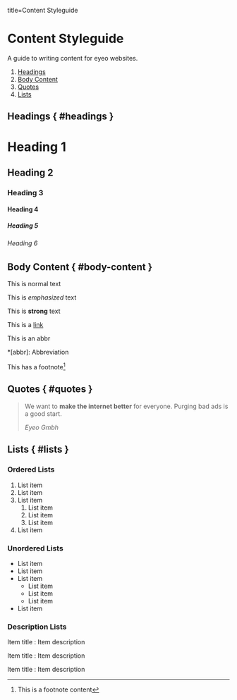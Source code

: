 title=Content Styleguide

# Content Styleguide

A guide to writing content for eyeo websites. 

1. [Headings](#headings)
1. [Body Content](#body-content)
1. [Quotes](#quotes)
1. [Lists](#lists)

## Headings { #headings }

# Heading 1

## Heading 2

### Heading 3

#### Heading 4

##### Heading 5

###### Heading 6

## Body Content { #body-content }

This is normal text

This is *emphasized* text

This is **strong** text

This is a [link](https://example.com/)

This is an abbr

*[abbr]: Abbreviation

This has a footnote[^1]

[^1]: This is a footnote content

## Quotes { #quotes }

> We want to **make the internet better** for everyone. Purging bad ads is a good start.
>
> <cite>Eyeo Gmbh</cite>

## Lists { #lists }

### Ordered Lists

01. List item
02. List item
03. List item
    01. List item
    02. List item
    03. List item
04. List item

### Unordered Lists

- List item
- List item
- List item
    - List item
    - List item
    - List item
- List item

### Description Lists

Item title
:   Item description

Item title
:   Item description

Item title
:    Item description
